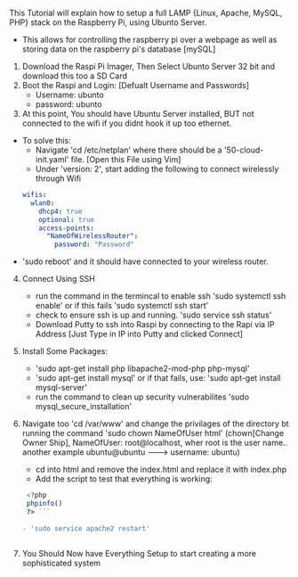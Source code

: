 This Tutorial will explain how to setup a full LAMP {Linux, Apache, MySQL, PHP} stack on the Raspberry Pi, using Ubunto Server.
- This allows for controlling the raspberry pi over a webpage as well as storing data on the raspberry pi's database [mySQL]


1) Download the Raspi Pi Imager, Then Select Ubunto Server 32 bit and download this too a SD Card
2) Boot the Raspi and Login:
  [Defualt Username and Passwords]
    - Username: ubunto
    - password: ubunto
3) At this point, You should have Ubuntu Server installed, BUT not connected to the wifi if you didnt hook it up too ethernet.
  - To solve this:
      - Navigate 'cd /etc/netplan' where there should be a '50-cloud-init.yaml' file. [Open this File using Vim]
      - Under 'version: 2', start adding the following to connect wirelessly through Wifi
      ```yaml
      wifis:
        wlan0:
          dhcp4: true
          optional: true
          access-points:
            "NameOfWirelessRouter":
              password: "Password"
      ```
   - 'sudo reboot' and it should have connected to your wireless router.

   
4) Connect Using SSH
    - run the command in the termincal to enable ssh 'sudo systemctl ssh enable' or if this fails 'sudo systemctl ssh start'
    - check to ensure ssh is up and running. 'sudo service ssh status'
    - Download Putty to ssh into Raspi by connecting to the Rapi via IP Address [Just Type in IP into Putty and clicked Connect]
   
5) Install Some Packages:
    - 'sudo apt-get install php libapache2-mod-php php-mysql'
    - 'sudo apt-get install mysql' or if that fails, use: 'sudo apt-get install mysql-server'
    - run the command to clean up security vulnerabilites 'sudo mysql_secure_installation'
6) Navigate too 'cd /var/www' and change the privilages of the directory bt running the command 'sudo chown NameOfUser html' (chown[Change Owner Ship], NameOfUser: root@localhost, wher root is the user name.. another example ubuntu@ubuntu ---> username: ubuntu)
    - cd into html and remove the index.html and replace it with index.php
    - Add the script to test that everything is working:
    ```php
     <?php
     phpinfo()
     ?> ```
     
    - 'sudo service apache2 restart'
  

7) You Should Now have Everything Setup to start creating a more sophisticated system
